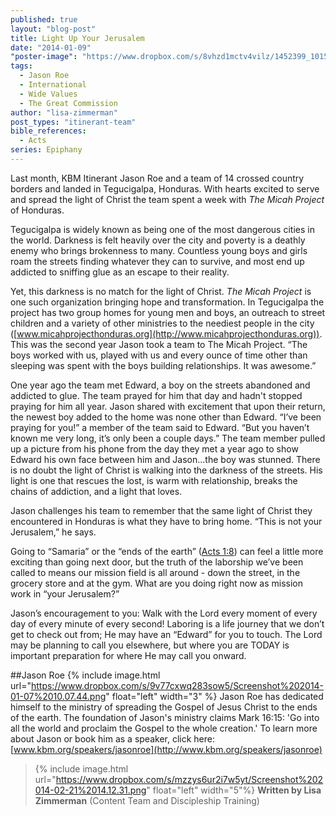 ```yaml
---
published: true
layout: "blog-post"
title: Light Up Your Jerusalem
date: "2014-01-09"
"poster-image": "https://www.dropbox.com/s/8vhzd1mctv4vilz/1452399_10152005503323672_1034151975_n.jpg"
tags: 
  - Jason Roe
  - International
  - Wide Values
  - The Great Commission
author: "lisa-zimmerman"
post_types: "itinerant-team"
bible_references: 
  - Acts
series: Epiphany
---
```


Last month, KBM Itinerant Jason Roe and a team of 14 crossed country borders and landed in Tegucigalpa, Honduras.  With hearts excited to serve and spread the light of Christ the team spent a week with *The Micah Project* of Honduras. 

Tegucigalpa is widely known as being one of the most dangerous cities in the world.  Darkness is felt heavily over the city and poverty is a deathly enemy who brings brokenness to many.  Countless young boys and girls roam the streets finding whatever they can to survive, and most end up addicted to sniffing glue as an escape to their reality.  

Yet, this darkness is no match for the light of Christ.  *The Micah Project* is one such organization bringing hope and transformation.  In Tegucigalpa the project has two group homes for young men and boys, an outreach to street children and a variety of other ministries to the neediest people in the city ([www.micahprojecthonduras.org](http://www.micahprojecthonduras.org)).  This was the second year Jason took a team to The Micah Project.  “The boys worked with us, played with us and every ounce of time other than sleeping was spent with the boys building relationships.  It was awesome.”

One year ago the team met Edward, a boy on the streets abandoned and addicted to glue.  The team prayed for him that day and hadn't stopped praying for him all year.  Jason shared with excitement that upon their return, the newest boy added to the home was none other than Edward.  “I’ve been praying for you!” a member of the team said to Edward.  “But you haven’t known me very long, it’s only been a couple days.”  The team member pulled up a picture from his phone from the day they met a year ago to show Edward his own face between him and Jason…the boy was stunned.  There is no doubt the light of Christ is walking into the darkness of the streets.  His light is one that rescues the lost, is warm with relationship, breaks the chains of addiction, and a light that loves.

Jason challenges his team to remember that the same light of Christ they encountered in Honduras is what they have to bring home.  “This is not your Jerusalem,” he says.

Going to “Samaria” or the “ends of the earth” ([Acts 1:8](http://www.biblegateway.com/passage/?search=Acts%201:1-10&version=NIV)) can feel a little more exciting than going next door, but the truth of the laborship we’ve been called to means our mission field is all around - down the street, in the grocery store and at the gym.  What are you doing right now as mission work in “your Jerusalem?”  

Jason’s encouragement to you: Walk with the Lord every moment of every day of every minute of every second!  Laboring is a life journey that we don’t get to check out from; He may have an “Edward” for you to touch.  The Lord may be planning to call you elsewhere, but where you are TODAY is important preparation for where He may call you onward.

##Jason Roe
{% include image.html url="https://www.dropbox.com/s/9v77cxwq283sow5/Screenshot%202014-01-07%2010.07.44.png" float="left" width="3" %} Jason Roe has dedicated himself to the ministry of spreading the Gospel of Jesus Christ to the ends of the earth. The foundation of Jason's ministry claims Mark 16:15: 'Go into all the world and proclaim the Gospel to the whole creation.'
To learn more about Jason or book him as a speaker, click here: [www.kbm.org/speakers/jasonroe](http://www.kbm.org/speakers/jasonroe)

>{% include image.html url="https://www.dropbox.com/s/mzzys6ur2i7w5yt/Screenshot%202014-02-21%2014.12.31.png" float="left" width="5"%} **Written by Lisa Zimmerman** (Content Team and Discipleship Training)